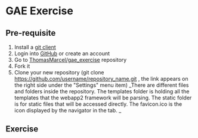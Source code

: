 GAE Exercise
============

Pre-requisite
-------------

1. Install a [git client](http://git-scm.com/downloads)
2. Login into [GitHub](https://github.com) or create an account
3. Go to [ThomasMarcel/gae_exercise](https://github.com/ThomasMarcel/gae_exercise) repository
4. Fork it
5. Clone your new repository (git clone https://github.com/username/repository_name.git , the link appears on the right side under the "Settings" menu item)
_There are different files and folders inside the repository.
The templates folder is holding all the templates that the webapp2 framework will be parsing.
The static folder is for static files that will be accessed directly.
The favicon.ico is the icon displayed by the navigator in the tab.
_

Exercise
--------
